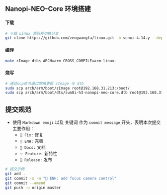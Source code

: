 ## Nanopi-NEO-Core 环境搭建
#### 下载
```bash
# 下载 Linux 源码并切换分支
git clone https://github.com/zengwangfa/linux.git -b sunxi-4.14.y --depth 1
```

#### 编译
```bash
make zImage dtbs ARCH=arm CROSS_COMPILE=arm-linux-
```

#### 烧写
```bash
# 通过scp命令通过网络更新 zImage 与 dtb
sudo scp arch/arm/boot/zImage root@192.168.31.213:/boot/
sudo scp arch/arm/boot/dts/sun8i-h3-nanopi-neo-core.dtb root@192.168.31.213:/boot/
```

## 提交规范
- 使用 `Markdown emoji` 以及 关键词 作为 `commit message` 开头，表明本次提交主要作用：
  - `🐛 Fix:` 修复
  - `🔨 ENH:` 完善
  - `📝 Docs:` 文档
  - `✨ Feature:` 新特性
  - `🎉 Release:` 发布


```bash
# 提交示例
git add .
git commit -s -m "🔨 ENH: add focus camera control"
git commit --amend
git push -u origin master
```
